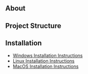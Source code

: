 About
------------------

Project Structure
------------------

Installation
------------------

 - [Windows Installation Instructions](Install_windows.md)
 - [Linux Installation Instructions](Install_linux.md)
 - [MacOS Installation Instructions](Install_macos.md)